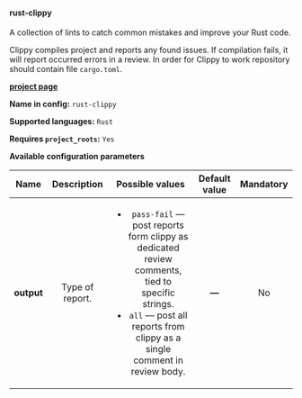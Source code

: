 #### rust-clippy

A collection of lints to catch common mistakes and improve your Rust code.

Clippy compiles project and reports any found issues. If compilation fails, it will report occurred errors in a review.
In order for Clippy to work repository should contain file `cargo.toml`.

[**project page**](https://github.com/rust-lang/rust-clippy)

**Name in config:** `rust-clippy`

**Supported languages:** `Rust`

**Requires `project_roots`:** `Yes`

**Available configuration parameters**

|  **Name**  | **Description** |                                                                                        **Possible values**                                                                                         | **Default value** | **Mandatory** |
| :--------: | :-------------: | :------------------------------------------------------------------------------------------------------------------------------------------------------------------------------------------------: | :---------------: | :-----------: |
| **output** | Type of report. | <ul><li>`pass-fail` — post reports form clippy  as dedicated review comments, tied to specific strings.</li> <li>`all` — post all reports from clippy as a single comment in review body.</li><ul> |       **—**       |      No       |